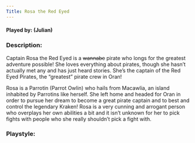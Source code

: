 ```yaml
---
Title: Rosa the Red Eyed
---
```

#### Played by: (Julian)
### Description:
Captain Rosa the Red Eyed is a ~~wannabe~~ pirate who longs for the greatest adventure possible! She loves everything about pirates, though she hasn’t actually met any and has just heard stories. She’s the captain of the Red Eyed Pirates, the “greatest” pirate crew in Oran!

Rosa is a Parrotin (Parrot Owlin) who hails from Macawlia, an island inhabited by Parrotins like herself. She left home and headed for Oran in order to pursue her dream to become a great pirate captain and to best and control the legendary Kraken! Rosa is a very cunning and arrogant person who overplays her own abilities a bit and it isn’t unknown for her to pick fights with people who she really shouldn’t pick a fight with. 

### Playstyle: